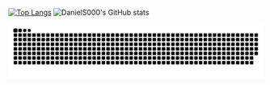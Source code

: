 [![Top Langs](https://github-readme-stats.vercel.app/api/top-langs/?username=DanielS000&layout=compact)](https://github.com/anuraghazra/github-readme-stats)
![DanielS000's GitHub stats](https://github-readme-stats.vercel.app/api?username=DanielS000&show_icons=true&theme=midnight-purple)

![snake gif](https://github.com/DanielS000/DanielS000/blob/output/github-contribution-grid-snake.svg)
